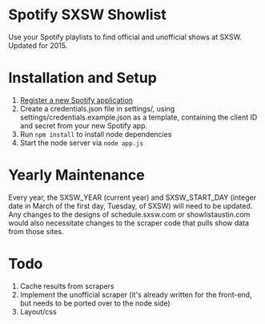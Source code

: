 # Spotify SXSW Showlist

Use your Spotify playlists to find official and unofficial shows at SXSW. Updated for 2015.

# Installation and Setup

1. [Register a new Spotify application](https://developer.spotify.com/my-applications/)
2. Create a credentials.json file in settings/, using settings/credentials.example.json as a template, containing the client ID and secret from your new Spotify app.
3. Run `npm install` to install node dependencies
4. Start the node server via `node app.js`

# Yearly Maintenance

Every year, the SXSW_YEAR (current year) and SXSW_START_DAY (integer date in March of the first day, Tuesday, of SXSW) will need to be updated. Any changes to the designs of schedule.sxsw.com or showlistaustin.com would also necessitate changes to the scraper code that pulls show data from those sites.

# Todo

1. Cache results from scrapers
2. Implement the unofficial scraper (it's already written for the front-end, but needs to be ported over to the node side)
3. Layout/css
